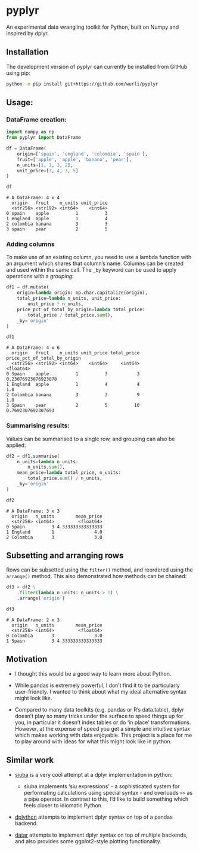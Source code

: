 # pyplyr

An experimental data wrangling toolkit for Python, built on Numpy and
inspired by dplyr.

## Installation

The development version of pyplyr can currently be installed from GitHub
using pip:

``` bash
python -m pip install git+https://github.com/wurli/pyplyr
```

## Usage:

### DataFrame creation:

``` python
import numpy as np
from pyplyr import DataFrame

df = DataFrame(
    origin=['spain', 'england', 'colombia', 'spain'],
    fruit=['apple', 'apple', 'banana', 'pear'],
    n_units=[1, 1, 3, 2],
    unit_price=[3, 4, 3, 5]
)

df
```

    # A DataFrame: 4 x 4
      origin   fruit    n_units unit_price
      <str256> <str192> <int64>    <int64>
    0 spain    apple          1          3
    1 england  apple          1          4
    2 colombia banana         3          3
    3 spain    pear           2          5

### Adding columns

To make use of an existing column, you need to use a lambda function
with an argument which shares that column’s name. Columns can be created
and used within the same call. The `_by` keyword can be used to apply
operations with a *grouping*:

``` python
df1 = df.mutate(
    origin=lambda origin: np.char.capitalize(origin),
    total_price=lambda n_units, unit_price: 
        unit_price * n_units,
    price_pct_of_total_by_origin=lambda total_price:
        total_price / total_price.sum(),
    _by='origin'
)

df1
```

    # A DataFrame: 4 x 6
      origin   fruit    n_units unit_price total_price price_pct_of_total_by_origin
      <str256> <str192> <int64>    <int64>     <int64>                    <float64>
    0 Spain    apple          1          3           3          0.23076923076923078
    1 England  apple          1          4           4                          1.0
    2 Colombia banana         3          3           9                          1.0
    3 Spain    pear           2          5          10           0.7692307692307693

### Summarising results:

Values can be summarised to a single row, and grouping can also be
applied:

``` python
df2 = df1.summarise(
    n_units=lambda n_units:
        n_units.sum(),
    mean_price=lambda total_price, n_units:
        total_price.sum() / n_units,
    _by='origin'
)

df2
```

    # A DataFrame: 3 x 3
      origin   n_units        mean_price
      <str256> <int64>         <float64>
    0 Spain          3 4.333333333333333
    1 England        1               4.0
    2 Colombia       3               3.0

## Subsetting and arranging rows

Rows can be subsetted using the `filter()` method, and reordered using
the `arrange()` method. This also demonstrated how methods can be
chained:

``` python
df3 = df2 \
    .filter(lambda n_units: n_units > 1) \
    .arrange('origin')

df3
```

    # A DataFrame: 2 x 3
      origin   n_units        mean_price
      <str256> <int64>         <float64>
    0 Colombia       3               3.0
    1 Spain          3 4.333333333333333

## Motivation

- I thought this would be a good way to learn more about Python.

- While pandas is extremely powerful, I don’t find it to be particularly
  user-friendly. I wanted to think about what my ideal alternative
  syntax might look like.

- Compared to many data toolkits (e.g. pandas or R’s data.table), dplyr
  doesn’t play so many tricks under the surface to speed things up for
  you, in particular it doesn’t index tables or do ‘in place’
  transformations. However, at the expense of speed you get a simple and
  intuitive syntax which makes working with data enjoyable. This project
  is a place for me to play around with ideas for what this might look
  like in python.

## Similar work

- [siuba](https://github.com/machow/siuba) is a very cool attempt at a
  dplyr implementation in python:

  - siuba implements ‘siu expressions’ - a sophisticated system for
    performating calculations using special syntax - and overloads `>>`
    as a pipe operator. In contrast to this, I’d like to build something
    which feels closer to idiomatic Python.

- [dplython](https://pythonhosted.org/dplython/) attempts to implement
  dplyr syntax on top of a pandas backend.

- [datar](https://github.com/pwwang/datar) attempts to implement dplyr
  syntax on top of multiple backends, and also provides some
  ggplot2-style plotting functionality.
